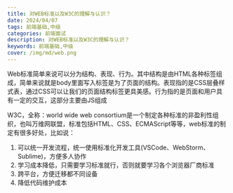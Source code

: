 ```yaml
---
title: 对WEB标准以及W3C的理解与认识？
date: 2024/04/07
tags: 前端基础,中级
categories: 前端面试
description: 对WEB标准以及W3C的理解与认识？
keywords: 前端基础,中级
cover: /img/md/web.png
---
```


Web标准简单来说可以分为结构、表现、行为。其中结构是由HTML各种标签组成，简单来说就是body里面写入标签是为了页面的结构。表现指的是CSS层叠样式表，通过CSS可以让我们的页面结构标签更具美感。行为指的是页面和用户具有一定的交互，这部分主要由JS组成

W3C，全称：world wide web consortium是一个制定各种标准的非盈利性组织，也叫万维网联盟，标准包括HTML、CSS、ECMAScript等等，web标准的制定有很多好处，比如说：

1. 可以统一开发流程，统一使用标准化开发工具(VSCode、WebStorm、Sublime)，方便多人协作
2. 学习成本降低，只需要学习标准就行，否则就要学习各个浏览器厂商标准
3. 跨平台，方便迁移都不同设备
4. 降低代码维护成本